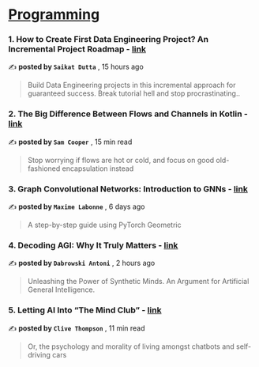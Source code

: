 
<h1><a href=https://medium.com/tag/programming/recommended target="_blank" rel="noopener noreferrer">Programming</a></h1>
<h3>1. How to Create First Data Engineering Project? An Incremental Project Roadmap - <a href=https://medium.com/data-engineer-things/create-first-data-engineering-project-incremental-roadmap-6f0e66e7a5bf?source=tag_recommended_feed---------0-84----------programming----------312a6c56_2697_41de_b57a_fccc936f01c7------- target="_blank" rel="noopener noreferrer">link</a></h3>

✍️ **posted by `Saikat Dutta`** <date> , 15 hours ago</date>

<blockquote>Build Data Engineering projects in this incremental approach for guaranteed success. Break tutorial hell and stop procrastinating..</blockquote>

<h3>2. The Big Difference Between Flows and Channels in Kotlin - <a href=https://medium.com/better-programming/stop-calling-kotlin-flows-hot-and-cold-48e87708d863?source=tag_recommended_feed---------1-107----------programming----------312a6c56_2697_41de_b57a_fccc936f01c7------- target="_blank" rel="noopener noreferrer">link</a></h3>

✍️ **posted by `Sam Cooper`** <date> , 15 min read</date>

<blockquote>Stop worrying if flows are hot or cold, and focus on good old-fashioned encapsulation instead</blockquote>

<h3>3. Graph Convolutional Networks: Introduction to GNNs - <a href=https://medium.com/towards-data-science/graph-convolutional-networks-introduction-to-gnns-24b3f60d6c95?source=tag_recommended_feed---------2-85----------programming----------312a6c56_2697_41de_b57a_fccc936f01c7------- target="_blank" rel="noopener noreferrer">link</a></h3>

✍️ **posted by `Maxime Labonne`** <date> , 6 days ago</date>

<blockquote>A step-by-step guide using PyTorch Geometric</blockquote>

<h3>4. Decoding AGI: Why It Truly Matters - <a href=https://medium.com/right-information/decoding-agi-why-it-truly-matters-6e46b159e467?source=tag_recommended_feed---------3-84----------programming----------312a6c56_2697_41de_b57a_fccc936f01c7------- target="_blank" rel="noopener noreferrer">link</a></h3>

✍️ **posted by `Dabrowski Antoni`** <date> , 2 hours ago</date>

<blockquote>Unleashing the Power of Synthetic Minds. An Argument for Artificial General Intelligence.</blockquote>

<h3>5. Letting AI Into “The Mind Club” - <a href=https://medium.com/@clivethompson/letting-ai-into-the-mind-club-48f44d12ea98?source=tag_recommended_feed---------4-107----------programming----------312a6c56_2697_41de_b57a_fccc936f01c7------- target="_blank" rel="noopener noreferrer">link</a></h3>

✍️ **posted by `Clive Thompson`** <date> , 11 min read</date>

<blockquote>Or, the psychology and morality of living amongst chatbots and self-driving cars</blockquote>

